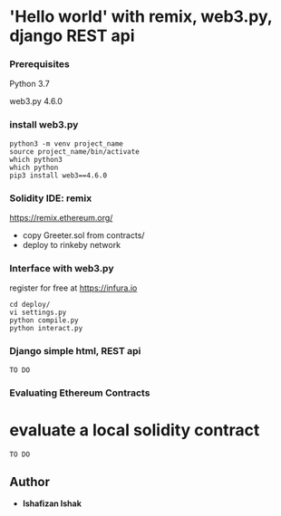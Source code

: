 # 'Hello world' with remix, web3.py, django REST api
### Prerequisites
Python 3.7

web3.py 4.6.0

### install web3.py
```
python3 -m venv project_name
source project_name/bin/activate
which python3
which python
pip3 install web3==4.6.0
```

### Solidity IDE: remix
https://remix.ethereum.org/
- copy Greeter.sol from contracts/
- deploy to rinkeby network

### Interface with web3.py
register for free at https://infura.io
```
cd deploy/
vi settings.py
python compile.py
python interact.py
```

### Django simple html, REST api
```
TO DO
```

### Evaluating Ethereum Contracts
# evaluate a local solidity contract
```
TO DO
```

## Author
* **Ishafizan Ishak**


